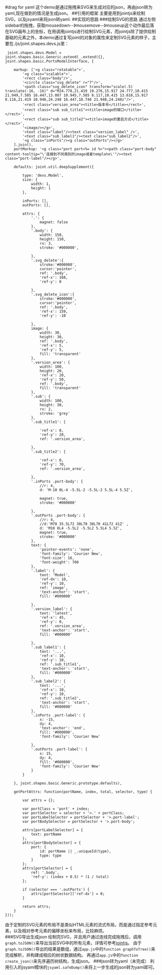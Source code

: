 #drag for yaml
这个demo是通过拖拽来SVG来生成对应的json，再由json转为yaml,现在做到的情况是生成json。
##引用的框架
主要是用到jointjs来绘制SVG，以及jsyaml来将json转yaml.
##实现的思路
###绘制SVG的思路
通过左侧sidebar的拖拽，获取mousedown--》mousemove--》mouseup这个动作最后落在SVG画布上的坐标，在用调用jointjs进行绘制SVG元素，而jointjs除了提供绘制基础的元素之外，本demo通过复写joint的对象的属性来定制SVG元素的样子，主要在./js/joint.shapes.devs.js里：

	 joint.shapes.devs.Model = joint.shapes.basic.Generic.extend(_.extend({}, joint.shapes.basic.PortsModelInterface, {

        markup: ['<g class="rotatable">',
            '<g class="scalable">',
            '<rect class="body"/>',
            '<circle class="svg_delete" r="7"/>',
            '<path class="svg_delete_icon" transform="scale(.5) translate(-16, -16)" d="M24.778,21.419 19.276,15.917 24.777,10.415 21.949,7.585 16.447,13.087 10.945,7.585 8.117,10.415 13.618,15.917 8.116,21.419 10.946,24.248 16.447,18.746 21.948,24.248z"/>',
            '<rect class="version_area"><title>版本号</title></rect>',
            '<rect class="sub sub_title1"><title>image的端口</title></rect>',
            '<rect class="sub sub_title2"><title>image的重启方式</title></rect>',
            '<image/></g>',
            '<text class="label"/><text class="version_label" />',
            '<text class="sub_label1"/><text class="sub_label2"/>',
            '<g class="inPorts"/><g class="outPorts"/></g>'
        ].join(),
        portMarkup: '<g class="port port<%= id %>"><path class="port-body" content-tooltip="\'连接到不同类别的image或者template\'"/><text class="port-label"/></g>',

        defaults: joint.util.deepSupplement({

            type: 'devs.Model',
            size: {
                width: 1,
                height: 1
            },

            inPorts: [],
            outPorts: [],

            attrs: {
                '.': {
                    magnet: false
                },
                '.body': {
                    width: 150,
                    height: 150,
                    rx: 3,
                    stroke: '#000000',

                },
                '.svg_delete':{
                    stroke:'#000000',
                    cursor:'pointer',
                    ref: '.body',
                    'ref-x': 168,
                    'ref-y': 0

                },
                '.svg_delete_icon':{
                    stroke:'#000000',
                    cursor:'pointer',
                    ref: '.body',
                    'ref-x': 159,
                    'ref-y': -10

                },
                image: {
                    width: 30,
                    height: 30,
                    ref: '.body',
                    'ref-x': 5,
                    'ref-y': 5,
                    fill: 'transparent'
                },
                '.version_area': {
                    width: 100,
                    height: 20,
                    'ref-x': 20,
                    'ref-y': 50,
                    ref: '.body',
                    fill: 'transparent'
                },
                '.sub': {
                    width: 100,
                    height: 30,
                    rx: 2,
                    stroke: 'grey'
                },
                '.sub_title1': {

                    'ref-x': 0,
                    'ref-y': 20,
                    ref: '.version_area',

                },
                '.sub_title2': {

                    'ref-x': 0,
                    'ref-y': 70,
                    ref: '.version_area',

                },
                '.inPorts .port-body': {
                    //r: 4,
                    d: 'M-10 0L-4 -5.5L-2 -5.5L-2 5.5L-4 5.5Z',

                    magnet: true,
                    stroke: '#000000'

                },
                '.outPorts .port-body': {
                    //r: 4,
                    //d:'M78 35.5L72 30L70 30L70 41L72 41Z' ,
                    d: 'M10 0L4 -5.5L2 -5.5L2 5.5L4 5.5Z',
                    magnet: true,
                    stroke: '#000000'
                },
                text: {
                    'pointer-events': 'none',
                    'font-family': 'Courier New',
                    'font-size': 16,
                    'font-weight': 700
                },
                '.label': {
                    text: 'Model',
                    'ref-dx': 10,
                    'ref-y': 10,
                    ref: 'image',
                    'text-anchor': 'start',
                    fill: '#000000'

                },
                '.version_label': {
                    text: 'latest',
                    'ref-x': 45,
                    'ref-y': 0,
                    ref: '.version_area',
                    'text-anchor': 'start',
                    fill: '#000000'

                },
                '.sub_label1': {
                    text: '...',
                    'ref-x': 10,
                    'ref-y': 10,
                    ref: '.sub_title1',
                    'text-anchor': 'start',
                    fill: '#000000'
                },
                '.sub_label2': {
                    text: '...',
                    'ref-x': 10,
                    'ref-y': 10,
                    ref: '.sub_title2',
                    'text-anchor': 'start',
                    fill: '#000000'
                },
                '.inPorts .port-label': {
                    x: -15,
                    dy: 4,
                    'text-anchor': 'end',
                    fill: '#000000',
                    'font-family': 'Courier New'

                },
                '.outPorts .port-label': {
                    x: 15,
                    dy: 4,
                    fill: '#000000',
                    'font-family': 'Courier New'
                }
            }

        }, joint.shapes.basic.Generic.prototype.defaults),

        getPortAttrs: function(portName, index, total, selector, type) {

            var attrs = {};

            var portClass = 'port' + index;
            var portSelector = selector + '>.' + portClass;
            var portLabelSelector = portSelector + '>.port-label';
            var portBodySelector = portSelector + '>.port-body';

            attrs[portLabelSelector] = {
                text: portName
            };
            attrs[portBodySelector] = {
                port: {
                    id: portName || _.uniqueId(type),
                    type: type
                }
            };
            attrs[portSelector] = {
                ref: '.body',
                'ref-y': (index + 0.5) * (1 / total)
            };

            if (selector === '.outPorts') {
                attrs[portSelector]['ref-dx'] = 0;
            }

            return attrs;
        }
    }));
由于定制的SVG元素的布局不是类似HTML元素的流式布局，而是通过指定参考元素，以及相对参考元素的偏移坐标来布局，比较麻烦。    
###SVG导出生成json
绘制完SVG，并且用户通过连线完成拖拽后，调用`graph.toJSON()`来导出当前SVG中的所有元素，详情可参考[jointjs](http://www.jointjs.com/)。
由于`graph.toJSON()`导出的结果是数组，通过`app.js`中的`function graphToTree()`来完成解析，并构建成相应的树状数据结构。
再通过`app.js`中的`function create_json()`来先序遍历树结构，生成json。
###json转为yaml（未完成）
利用引入的jsyaml模块的`jsyaml.safeDump()`来将上一步生成的json转为yaml即可。